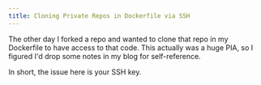 ```yaml
---
title: Cloning Private Repos in Dockerfile via SSH
---
```


The other day I forked a repo and wanted to clone that repo in my Dockerfile to have access to that code. This actually was a huge PIA, so I figured I'd drop some notes in my blog for self-reference.

In short, the issue here is your SSH key.
